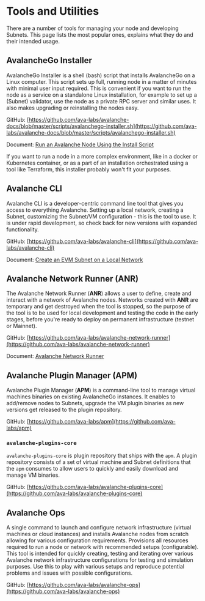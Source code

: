 # Tools and Utilities

There are a number of tools for managing your node and developing Subnets. This
page lists the most popular ones, explains what they do and their intended usage.

## AvalancheGo Installer

AvalancheGo Installer is a shell (bash) script that installs AvalancheGo on a
Linux computer. This script sets up full, running node in a matter of minutes
with minimal user input required. This is convenient if you want to run the node
as a service on a standalone Linux installation, for example to set up a
(Subnet) validator, use the node as a private RPC server and similar uses. It
also makes upgrading or reinstalling the nodes easy.

GitHub: [https://github.com/ava-labs/avalanche-docs/blob/master/scripts/avalanchego-installer.sh](https://github.com/ava-labs/avalanche-docs/blob/master/scripts/avalanchego-installer.sh)

Document: [Run an Avalanche Node Using the Install Script](/nodes/build/set-up-node-with-installer.md)

If you want to run a node in a more complex environment, like in a docker or
Kubernetes container, or as a part of an installation orchestrated using a tool
like Terraform, this installer probably won't fit your purposes.

## Avalanche CLI

Avalanche CLI is a developer-centric command line tool that gives you access to
everything Avalanche. Setting up a local network, creating a Subnet, customizing
the Subnet/VM configuration - this is the tool to use. It is under rapid
development, so check back for new versions with expanded functionality.

GitHub: [https://github.com/ava-labs/avalanche-cli](https://github.com/ava-labs/avalanche-cli)

Document: [Create an EVM Subnet on a Local Network](/build/subnet/deploy/local-subnet.md)


## Avalanche Network Runner (ANR)

The Avalanche Network Runner (**ANR**) allows a user to define, create and
interact with a network of Avalanche nodes. Networks created with **ANR** are
temporary and get destroyed when the tool is stopped, so the purpose of the tool
is to be used for local development and testing the code in the early stages,
before you're ready to deploy on permanent infrastructure (testnet or Mainnet).

GitHub: [https://github.com/ava-labs/avalanche-network-runner](https://github.com/ava-labs/avalanche-network-runner)

Document: [Avalanche Network Runner](/tooling/network-runner.md)

## Avalanche Plugin Manager (APM)

Avalanche Plugin Manager (**APM**) is a command-line tool to manage virtual
machines binaries on existing AvalancheGo instances. It enables to add/remove
nodes to Subnets, upgrade the VM plugin binaries as new versions get released to
the plugin repository.

GitHub: [https://github.com/ava-labs/apm](https://github.com/ava-labs/apm)

### `avalanche-plugins-core`

`avalanche-plugins-core` is plugin repository that ships with the `apm`. A
plugin repository consists of a set of virtual machine and Subnet definitions
that the `apm` consumes to allow users to quickly and easily download and manage
VM binaries.

GitHub: [https://github.com/ava-labs/avalanche-plugins-core](https://github.com/ava-labs/avalanche-plugins-core)

## Avalanche Ops

A single command to launch and configure network infrastructure (virtual
machines or cloud instances) and installs Avalanche nodes from scratch allowing
for various configuration requirements. Provisions all resources required to run
a node or network with recommended setups (configurable). This tool is intended
for quickly creating, testing and iterating over various Avalanche network
infrastructure configurations for testing and simulation purposes. Use this to
play with various setups and reproduce potential problems and issues with
possible configurations.

GitHub: [https://github.com/ava-labs/avalanche-ops](https://github.com/ava-labs/avalanche-ops)
